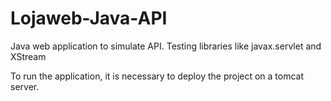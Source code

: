 # Lojaweb-Java-API
Java web application to simulate API. Testing libraries like javax.servlet and XStream

To run the application, it is necessary to deploy the project on a tomcat server.
